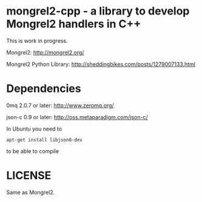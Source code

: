 mongrel2-cpp - a library to develop Mongrel2 handlers in C++
============================================================

This is work in progress.

Mongrel2: http://mongrel2.org/

Mongrel2 Python Library: http://sheddingbikes.com/posts/1279007133.html

Dependencies
============

0mq 2.0.7 or later: http://www.zeromq.org/

json-c 0.9 or later: http://oss.metaparadigm.com/json-c/

In Ubuntu you need to

    apt-get install libjson0-dev

to be able to compile

LICENSE
=======
Same as Mongrel2.
